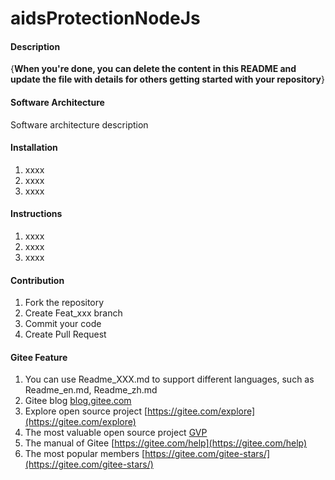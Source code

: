 # aidsProtectionNodeJs

#### Description

{**When you're done, you can delete the content in this README and update the file with details for others getting started with your repository**}

#### Software Architecture

Software architecture description

#### Installation

1.  xxxx
2.  xxxx
3.  xxxx

#### Instructions

1.  xxxx
2.  xxxx
3.  xxxx

#### Contribution

1.  Fork the repository
2.  Create Feat_xxx branch
3.  Commit your code
4.  Create Pull Request

#### Gitee Feature

1.  You can use Readme_XXX.md to support different languages, such as Readme_en.md, Readme_zh.md
2.  Gitee blog [blog.gitee.com](https://blog.gitee.com)
3.  Explore open source project [https://gitee.com/explore](https://gitee.com/explore)
4.  The most valuable open source project [GVP](https://gitee.com/gvp)
5.  The manual of Gitee [https://gitee.com/help](https://gitee.com/help)
6.  The most popular members [https://gitee.com/gitee-stars/](https://gitee.com/gitee-stars/)
